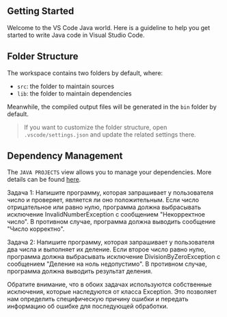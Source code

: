## Getting Started

Welcome to the VS Code Java world. Here is a guideline to help you get started to write Java code in Visual Studio Code.

## Folder Structure

The workspace contains two folders by default, where:

- `src`: the folder to maintain sources
- `lib`: the folder to maintain dependencies

Meanwhile, the compiled output files will be generated in the `bin` folder by default.

> If you want to customize the folder structure, open `.vscode/settings.json` and update the related settings there.

## Dependency Management

The `JAVA PROJECTS` view allows you to manage your dependencies. More details can be found [here](https://github.com/microsoft/vscode-java-dependency#manage-dependencies).

Задача 1:
Напишите программу, которая запрашивает у пользователя число и проверяет, является ли оно положительным. Если число отрицательное или равно нулю, программа должна выбрасывать исключение InvalidNumberException с сообщением "Некорректное число". В противном случае, программа должна выводить сообщение "Число корректно".

Задача 2:
Напишите программу, которая запрашивает у пользователя два числа и выполняет их деление. Если второе число равно нулю, программа должна выбрасывать исключение DivisionByZeroException с сообщением "Деление на ноль недопустимо". В противном случае, программа должна выводить результат деления.

Обратите внимание, что в обоих задачах используются собственные исключения, которые наследуются от класса Exception. Это позволяет нам определить специфическую причину ошибки и передать информацию об ошибке для последующей обработки.
